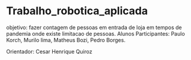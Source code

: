 # Trabalho_robotica_aplicada
objetivo: fazer contagem de pessoas em entrada de loja em tempos de pandemia onde existe limitacao de pessoas.
Alunos Participantes: Paulo Korch, Murilo lima, Matheus Bozi, Pedro Borges.


Orientador: Cesar Henrique Quiroz

